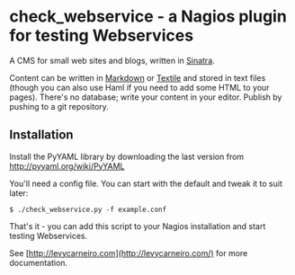# check_webservice - a Nagios plugin for testing Webservices

A CMS for small web sites and blogs, written in
[Sinatra](http://www.sinatrarb.com/ "Sinatra").

Content can be written in
[Markdown](http://daringfireball.net/projects/markdown/ "Daring Fireball:
Markdown") or [Textile](http://textism.com/tools/textile/) and stored in text
files (though you can also use Haml if you need to add some HTML to your
pages). There's no database; write your content in your editor. Publish by
pushing to a git repository.

## Installation

Install the PyYAML library by downloading the last version from http://pyyaml.org/wiki/PyYAML

You'll need a config file. You can start with the default and tweak it to suit later:

    $ ./check_webservice.py -f example.conf

That's it - you can add this script to your Nagios installation and start testing Webservices.

See [http://levycarneiro.com](http://levycarneiro.com/) for more documentation.
